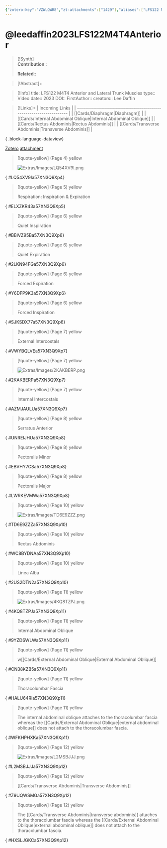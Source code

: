 ```yaml
---
{"zotero-key":"VZWLQWR8","zt-attachments":["1429"],"aliases":["LFS122 M4T4 Anterior and Lateral Trunk Muscles"],"keywords":null,"FirstAuthor":"[[ Lee Daffin]]","tags":["source/video","Uni/LFS122"],"dg-publish":true,"permalink":"/sources/video/leedaffin2023-lfs-122-m4-t4-anterior/","dgPassFrontmatter":true}
---
```


# @leedaffin2023LFS122M4T4Anterior

>[!Synth]  
>**Contribution**::  
>  
>**Related**:: 
>  

> [!Abstract]+
> 

> [!Info]
> title: LFS122 M4T4 Anterior and Lateral Trunk Muscles
> type:: Video 
> date:: 2023
> DOI:: 
> FirstAuthor:: 
> creators:: Lee Daffin

> [!Links]+
>  | Incoming Links                                                      |
> | ------------------------------------------------------------------- |
> | [[Cards/Diaphragm\|Diaphragm]]                                   |
> | [[Cards/Internal Abdominal Oblique\|Internal Abdominal Oblique]] |
> | [[Cards/Rectus Abdominis\|Rectus Abdominis]]                     |
> | [[Cards/Transverse Abdominis\|Transverse Abdominis]]             |
> 
{ .block-language-dataview}


[Zotero](zotero://select/library/items/VZWLQWR8) [attachment](file:///Users/nathanmaxwell/Zotero/storage/57XN3Q9X/-LFS122M4T4AnteriorLateral.pdf)

> [!quote-yellow] (Page 4) yellow
> 
> ![Extras/Images/LQ54XV9I.png](/img/user/Extras/Images/LQ54XV9I.png)
>
{ #LQ54XV9Ia57XN3Q9Xp4}


> [!quote-yellow] (Page 5) yellow
> 
> Respiration: Inspiration & Expiration
>
{ #ELXZKR43a57XN3Q9Xp5}


> [!quote-yellow] (Page 6) yellow
> 
> Quiet Inspiration
>
{ #BBIVZ95Ba57XN3Q9Xp6}


> [!quote-yellow] (Page 6) yellow
> 
> Quiet Expiration
>
{ #2LKN94FGa57XN3Q9Xp6}


> [!quote-yellow] (Page 6) yellow
> 
> Forced Expiration
>
{ #Y6DFP9K3a57XN3Q9Xp6}


> [!quote-yellow] (Page 6) yellow
> 
> Forced Inspiration
>
{ #SJKSDX77a57XN3Q9Xp6}


> [!quote-yellow] (Page 7) yellow
> 
> External Intercostals
>
{ #VWYBQLVEa57XN3Q9Xp7}


> [!quote-yellow] (Page 7) yellow
> 
> ![Extras/Images/2KAKBERP.png](/img/user/Extras/Images/2KAKBERP.png)
>
{ #2KAKBERPa57XN3Q9Xp7}


> [!quote-yellow] (Page 7) yellow
> 
> Internal Intercostals
>
{ #AZMJAULUa57XN3Q9Xp7}


> [!quote-yellow] (Page 8) yellow
> 
> Serratus Anterior
>
{ #UNREIJHUa57XN3Q9Xp8}


> [!quote-yellow] (Page 8) yellow
> 
> Pectoralis Minor
>
{ #EBVHY7CSa57XN3Q9Xp8}


> [!quote-yellow] (Page 8) yellow
> 
> Pectoralis Major
>
{ #LWRKEVMWa57XN3Q9Xp8}


> [!quote-yellow] (Page 10) yellow
> 
> ![Extras/Images/TD6E9ZZZ.png](/img/user/Extras/Images/TD6E9ZZZ.png)
>
{ #TD6E9ZZZa57XN3Q9Xp10}


> [!quote-yellow] (Page 10) yellow
> 
> Rectus Abdominis
>
{ #WC8BYDNAa57XN3Q9Xp10}


> [!quote-yellow] (Page 10) yellow
> 
> Linea Alba
>
{ #2US2DTN2a57XN3Q9Xp10}


> [!quote-yellow] (Page 11) yellow
> 
> ![Extras/Images/4KQ8TZPJ.png](/img/user/Extras/Images/4KQ8TZPJ.png)
>
{ #4KQ8TZPJa57XN3Q9Xp11}


> [!quote-yellow] (Page 11) yellow
> 
> Internal Abdominal Oblique
>
{ #9YZDSWLWa57XN3Q9Xp11}


> [!quote-yellow] (Page 11) yellow
> 
> w[[Cards/External Abdominal Oblique\|External Abdominal Oblique]]
>
{ #CN38KZB5a57XN3Q9Xp11}


> [!quote-yellow] (Page 11) yellow
> 
> Thoracolumbar Fascia
>
{ #HALU64RIa57XN3Q9Xp11}


> [!quote-yellow] (Page 11) yellow
> 
> The internal abdominal oblique attaches to the thoracolumbar fascia whereas the [[Cards/External Abdominal Oblique\|external abdominal oblique]] does not attach to the thoracolumbar fascia.
>
{ #WFKHPHXKa57XN3Q9Xp11}


> [!quote-yellow] (Page 12) yellow
> 
> ![Extras/Images/L2MSBJJJ.png](/img/user/Extras/Images/L2MSBJJJ.png)
>
{ #L2MSBJJJa57XN3Q9Xp12}


> [!quote-yellow] (Page 12) yellow
> 
> [[Cards/Transverse Abdominis\|Transverse Abdominis]]
>
{ #Z9UQWSMGa57XN3Q9Xp12}


> [!quote-yellow] (Page 12) yellow
> 
> The [[Cards/Transverse Abdominis\|transverse abdominis]] attaches to the thoracolumbar fascia whereas the [[Cards/External Abdominal Oblique\|external abdominal oblique]] does not attach to the thoracolumbar fascia.
>
{ #HXSLJGKCa57XN3Q9Xp12}


